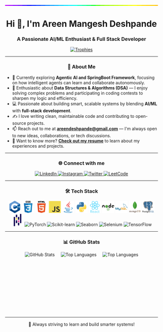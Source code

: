 
<img style="width:100%;height:3px;" src="https://github.com/NuroDev/NuroDev/blob/6f0d0a8cff5c44aea2d4f24d949f692ee54002de/bar.gif" />

<h1 align="center">Hi 👋, I'm Areen Mangesh Deshpande</h1>
<h3 align="center">A Passionate AI/ML Enthusiast & Full Stack Developer</h3>

<p align="center">
 
  <a href="https://github.com/ryo-ma/github-profile-trophy">
    <img src="https://github-profile-trophy.vercel.app/?username=areendeshpande&theme=darkhub&column=6&margin-w=15&margin-h=15&rank=S,SS,SSS,A,AA,AAA,B,BB,BBB,C,CC,CCC" alt="Trophies" />
  </a>
</p>

---
<h3 align="center">🚀 About Me</h3>

- 🌱 Currently exploring **Agentic AI and SpringBoot Framework**, focusing on how intelligent agents can learn and collaborate autonomously.  
- 🧠 Enthusiastic about **Data Structures & Algorithms (DSA)** — I enjoy solving complex problems and participating in coding contests to sharpen my logic and efficiency.  
- 💻 Passionate about building smart, scalable systems by blending **AI/ML** with **full-stack development**.  
- ✍️ I love writing clean, maintainable code and contributing to open-source projects.  
- 📫 Reach out to me at **areendeshpande@gmail.com** — I'm always open to new ideas, collaborations, or tech discussions.  
- 📄 Want to know more? [**Check out my resume**](https://drive.google.com/file/d/1UGqnuIUyZiLe5s8-5gW-VeofNJq5ag8F/view?usp=drive_link) to learn about my experiences and projects.


---

<h3 align="center">🌐 Connect with me</h3>

<div align="center">
  <a href="https://www.linkedin.com/in/areen-deshpande-3b1107291/" target="_blank" width="52" height="40">
    <img src="https://raw.githubusercontent.com/rahuldkjain/github-profile-readme-generator/master/src/images/icons/Social/linked-in-alt.svg" alt="LinkedIn" width="52" height="40" />
  </a>
  <a href="https://www.instagram.com/areen2503/" target="_blank" width="52" height="40">
    <img src="https://raw.githubusercontent.com/rahuldkjain/github-profile-readme-generator/master/src/images/icons/Social/instagram.svg" alt="Instagram" width="52" height="40" />
  </a>
  <a href="https://x.com/AreenDeshpande" target="_blank" width="52" height="40">
    <img src="https://raw.githubusercontent.com/maurodesouza/profile-readme-generator/master/src/assets/icons/social/twitter/default.svg" alt="Twitter" width="52" height="40" />
  </a>
  <a href="https://leetcode.com/u/Areen_2503/" target="_blank" width="52" height="40">
    <img src="https://raw.githubusercontent.com/rahuldkjain/github-profile-readme-generator/master/src/images/icons/Social/leet-code.svg" alt="LeetCode" width="52" height="40" />
  </a>
</div>



---

<h3 align="center">🛠️ Tech Stack</h3>

<div align="center">
  <img src="https://raw.githubusercontent.com/devicons/devicon/master/icons/cplusplus/cplusplus-original.svg" width="40" alt="C++"/>
  <img src="https://raw.githubusercontent.com/devicons/devicon/master/icons/css3/css3-original-wordmark.svg" width="40" alt="CSS3"/>
  <img src="https://raw.githubusercontent.com/devicons/devicon/master/icons/html5/html5-original-wordmark.svg" width="40" alt="HTML5"/>
  <img src="https://raw.githubusercontent.com/devicons/devicon/master/icons/javascript/javascript-original.svg" width="40" alt="JavaScript"/>
  <img src="https://raw.githubusercontent.com/devicons/devicon/master/icons/java/java-original.svg" width="40" alt="Java"/>
  <img src="https://raw.githubusercontent.com/devicons/devicon/master/icons/python/python-original.svg" width="40" alt="Python"/>
  <img src="https://raw.githubusercontent.com/devicons/devicon/master/icons/react/react-original-wordmark.svg" width="40" alt="ReactJS"/>
  <img src="https://raw.githubusercontent.com/devicons/devicon/master/icons/nodejs/nodejs-original-wordmark.svg" width="40" alt="NodeJS"/>
  <img src="https://raw.githubusercontent.com/devicons/devicon/master/icons/mysql/mysql-original-wordmark.svg" width="40" alt="MySQL"/>
  <img src="https://raw.githubusercontent.com/devicons/devicon/master/icons/mongodb/mongodb-original-wordmark.svg" width="40" alt="MongoDB"/>
  <img src="https://raw.githubusercontent.com/devicons/devicon/master/icons/postgresql/postgresql-original-wordmark.svg" width="40" alt="PostgreSQL"/>
  <img src="https://raw.githubusercontent.com/devicons/devicon/master/icons/pandas/pandas-original.svg" width="40" alt="Pandas"/>
  <img src="https://www.vectorlogo.zone/logos/pytorch/pytorch-icon.svg" width="40" alt="PyTorch"/>
  <img src="https://upload.wikimedia.org/wikipedia/commons/0/05/Scikit_learn_logo_small.svg" width="40" alt="Scikit-learn"/>
  <img src="https://seaborn.pydata.org/_images/logo-mark-lightbg.svg" width="40" alt="Seaborn"/>
  <img src="https://raw.githubusercontent.com/detain/svg-logos/780f25886640cef088af994181646db2f6b1a3f8/svg/selenium-logo.svg" width="40" alt="Selenium"/>
  <img src="https://www.vectorlogo.zone/logos/tensorflow/tensorflow-icon.svg" width="40" alt="TensorFlow"/>
</div>

---

<h3 align="center">📊 GitHub Stats</h3>

<div align="center" style="display: flex; justify-content: center; flex-wrap: wrap; gap: 20px;">
  <img src="https://github-readme-stats.vercel.app/api?username=areendeshpande&show_icons=true&theme=radical&no-bg=true&card_width=400" alt="GitHub Stats" height="200"/>
  <img src="https://github-readme-stats.vercel.app/api/top-langs/?username=areendeshpande&layout=compact&theme=radical&no-bg=true&card_width=400" alt="Top Languages" height="200"/>
 <img src="https://github-readme-stats.vercel.app/api?username=areendeshpande&show_icons=true&theme=transparent" alt="Top Languages" height="200"/>
 
</div>





---

<p align="center">🚀 Always striving to learn and build smarter systems!</p>
